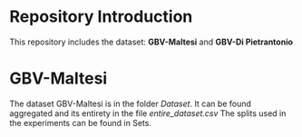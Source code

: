 <h1>Repository Introduction</h1>
This repository includes the dataset: <b>GBV-Maltesi</b> and <b>GBV-Di Pietrantonio</b>

<h1>GBV-Maltesi</h1>
The dataset GBV-Maltesi is in the folder <i>Dataset</i>.
It can be found aggregated and its entirety in the file <i>entire_dataset.csv</i>
The splits used in the experiments can be found in Sets. 
